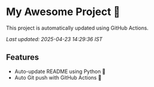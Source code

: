 # My Awesome Project 🚀

This project is automatically updated using GitHub Actions.

_Last updated: 2025-04-23 14:29:36 IST_

## Features
- Auto-update README using Python 🐍
- Auto Git push with GitHub Actions 🤖
